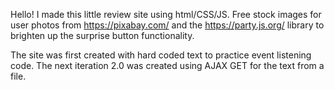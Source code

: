 Hello! I made this little review site using html/CSS/JS. Free stock images for user photos from https://pixabay.com/ and the https://party.js.org/ library to brighten up the surprise button functionality.

The site was first created with hard coded text to practice event listening code. The next iteration 2.0 was created using AJAX GET for the text from a file.
